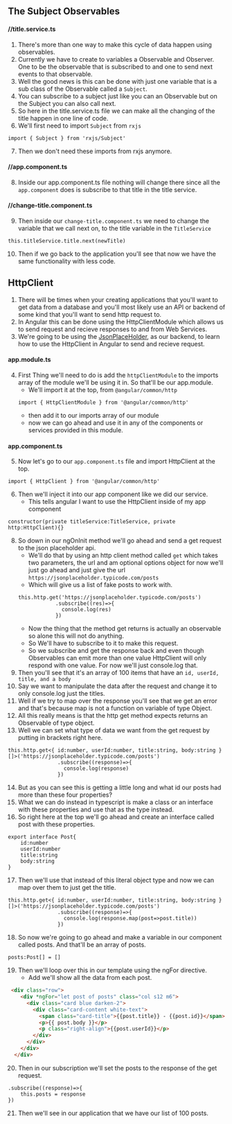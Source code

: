 

## The Subject Observables
#### //title.service.ts

1. There's more than one way to make this cycle of data happen using observables.
2. Currently we have to create to variables a Observable and Observer. One to be the observable that is subscribed to and one to send next events to that observable.
3. Well the good news is this can be done with just one variable that is a sub class of the Observable called a `Subject`.
4. You can subscribe to a subject just like you can an Observable but on the Subject you can also call next.
5. So here in the title.service.ts file we can make all the changing of the title happen in one line of code.
6. We'll first need to import `Subject` from `rxjs`
```
import { Subject } from 'rxjs/Subject'
```
7. Then we don't need these imports from rxjs anymore.
#### //app.component.ts
8. Inside our app.component.ts file nothing will change there since all the `app.component` does is subscribe to that title in the title service.
#### //change-title.component.ts
9. Then inside our `change-title.component.ts` we need to change the variable that we call next on, to the title variable in the `TitleService` 
```
this.titleService.title.next(newTitle)
```
10. Then if we go back to the application you'll see that now we have the same functionality with less code.

## HttpClient
1. There will be times when your creating applications that you'll want to get data from a database and you'll most likely use an API or backend of some kind that you'll want to send http request to.
2. In Angular this can be done using the HttpClientModule which allows us to send request and recieve responses to and from Web Services. 
3. We're going to be using the [JsonPlaceHolder](https://jsonplaceholder.typicode.com/), as our backend, to learn how to use the HttpClient in Angular to send and recieve request.
#### app.module.ts
4. First Thing we'll need to do is add the `httpClientModule` to the imports array of the module we'll be using it in. So that'll be our app.module. 
    - We'll import it at the top, from `@angular/common/http`
    ```
    import { HttpClientModule } from '@angular/common/http'
    ```
    - then add it to our imports array of our module
    - now we can go ahead and use it in any of the components or services provided in this module.


#### app.component.ts
5. Now let's go to our `app.component.ts` file and import HttpClient at the top.
```
import { HttpClient } from '@angular/common/http'
```
6. Then we'll inject it into our app component like we did our service.
    - This tells angular I want to use the HttpClient inside of my app component
```
constructor(private titleService:TitleService, private http:HttpClient){}

```
8. So down in our ngOnInit method we'll go ahead and send a get request to the json placeholder api.
    - We'll do that by using an http client method called `get` which takes two parameters, the url and am optional options object for now we'll just go ahead and just give the url `https://jsonplaceholder.typicode.com/posts`
    - Which will give us a list of fake posts to work with.
    ```
    this.http.get('https://jsonplaceholder.typicode.com/posts')
                .subscribe((res)=>{
                  console.log(res)
                })
    ```
    - Now the thing that the method get returns is actually an observable so alone this will not do anything.
    - So We'll have to subscribe to it to make this request. 
    - So we subscribe and get the response back and even though Observables can emit more than one value HttpClient     will only respond with one value. For now we'll just console.log that.
9. Then you'll see that it's an array of 100 items that have an `id, userId, title, and a body`
10. Say we want to manipulate the data after the request and change it to only console.log just the titles.
11. Well if we try to map over the response you'll see that we get an error and that's because map is not a function on variable of type Object.
12. All this really means is that the http get method expects returns an Observable of type object.
13. Well we can set what type of data we want from the get request by putting in brackets right here.
```
this.http.get<{ id:number, userId:number, title:string, body:string }[]>('https://jsonplaceholder.typicode.com/posts')
                .subscribe((response)=>{
                  console.log(response)
                })
```
14. But as you can see this is getting a little long and what id our posts had more than these four properties?
15. What we can do instead in typescript is make a class or an interface with these properties and use that as the type instead. 
16. So right here at the top we'll go ahead and create an interface called post with these properties.
```
export interface Post{
    id:number
    userId:number
    title:string
    body:string
}
```
17. Then we'll use that instead of this literal object type and now we can map over them to just get the title.
```
this.http.get<{ id:number, userId:number, title:string, body:string }[]>('https://jsonplaceholder.typicode.com/posts')
                .subscribe((response)=>{
                  console.log(response.map(post=>post.title))
                })
```


18. So now we're going to go ahead and make a variable in our component called posts. And that'll be an array of posts.
```
posts:Post[] = []
```
19. Then we'll loop over this in our template using the ngFor directive.
    - Add we'll show all the data from each post.
```html
 <div class="row">
    <div *ngFor="let post of posts" class="col s12 m6">
      <div class="card blue darken-2">
        <div class="card-content white-text">
          <span class="card-title">{{post.title}} - {{post.id}}</span>
          <p>{{ post.body }}</p>
          <p class="right-align">{{post.userId}}</p>
        </div>
      </div>
    </div>
  </div>  
```
20. Then in our subscription we'll set the posts to the response of the get request.
```
.subscribe((response)=>{
    this.posts = response
})
```
21. Then we'll see in our application that we have our list of 100 posts.


